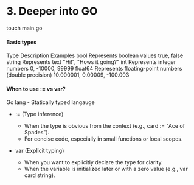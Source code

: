 # 3. Deeper into GO

touch main.go

#### Basic types

Type	    Description	    Examples
bool	    Represents      boolean values	true, false
string	    Represents      text	"Hi!", "Hows it going?"
int	        Represents      integer numbers	0, -10000, 99999
float64	    Represents      floating-point numbers (double precision)	10.000001, 0.00009, -100.003


#### When to use := vs var?
Go lang - Statically typed langauge

* := (Type inference)
    * When the type is obvious from the context (e.g., card := "Ace of Spades").
    * For concise code, especially in small functions or local scopes.

* var (Explicit typing)
    * When you want to explicitly declare the type for clarity.
    * When the variable is initialized later or with a zero value (e.g., var card string).